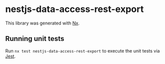 # nestjs-data-access-rest-export

This library was generated with [Nx](https://nx.dev).

## Running unit tests

Run `nx test nestjs-data-access-rest-export` to execute the unit tests via [Jest](https://jestjs.io).

